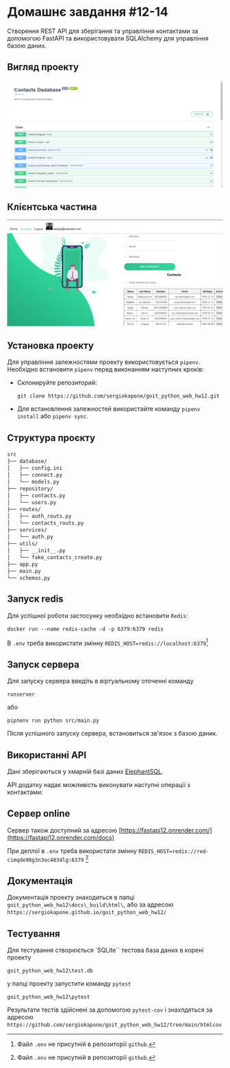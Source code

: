 # Домашнє завдання #12-14

Створення REST API для зберігання та управління контактами за допомогою FastAPI та використовувати SQLAlchemy для управління базою даних.

## Вигляд проекту

![Вигляд проекту](./pictures/view.png)

## Клієнтська частина

![Клієнт](./pictures/client.png)

## Установка проекту

Для управління залежностями проекту використовується `pipenv`. Необхідно встановити `pipenv` перед виконанням наступних кроків:

- Склонируйте репозиторий:

  ```shell
  git clone https://github.com/sergiokapone/goit_python_web_hw12.git
  ```

- Для встановлення залежностей використайте команду `pipenv install` або `pipenv sync`.

## Структура проєкту

```shell
src
├── database/
│   ├── config.ini
│   ├── connect.py
│   └── models.py
├── repository/
│   ├── contacts.py
│   └── users.py
├── routes/
│   ├── auth_routs.py
│   └── contacts_routs.py
├── services/
│   └── auth.py
├── utils/
│   ├── __init__.py
│   └── fake_contacts_create.py
├── app.py
├── main.py
└── schemas.py
```

## Запуск redis

Для успішної роботи застосунку необхідно встановити `Redis`:

```shell
docker run --name redis-cache -d -p 6379:6379 redis
```

В `.env` треба використати змінну `REDIS_HOST=redis://localhost:6379`[^1]

## Запуск сервера

Для запуску сервера введіть в віртуальному оточенні команду

```shell
runserver
```

або

```shell
pipлenv run python src/main.py
```

Після успішного запуску сервера, встановиться зв'язок з базою даник.

## Використанні API

Дані зберігаються у хмарній базі даних [ElephantSQL](https://www.elephantsql.com/).

API додатку надає можливість виконувати наступні операції з контактами:

## Сервер online

Сервер також доступний за адресою [https://fastapi12.onrender.com/](https://fastapi12.onrender.com/docs)

При деплої в `.env` треба використати змінну `REDIS_HOST=redis://red-cimqde98g3n3oc4834lg:6379` [^1]

[^1]: Файл `.env` не присутній в репозиторії `github`.

## Документація

Документація проекту знаходиться в папці  `goit_python_web_hw12\docs\_build\html\`, або за адресою `https://sergiokapone.github.io/goit_python_web_hw12/`


## Тестування

Для тестування створюється `SQLite`` тестова база даних в корені проекту
```shell
goit_python_web_hw12\test.db
```

у папці проекту запустити команду `pytest`
```shell
goit_python_web_hw12\pytest
```
Результати тестів здійснені за допомогою `pytest-cov` і знахлдяться за адресою `https://github.com/sergiokapone/goit_python_web_hw12/tree/main/htmlcov`
